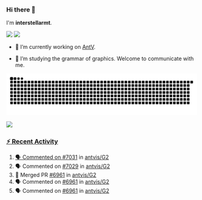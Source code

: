 ### Hi there 👋

I'm **interstellarmt**.

[![](https://img.shields.io/endpoint?url=https://awards.antv.vision/interstellarmt-g2-contributor.json)](https://github.com/antvis/g2)
[![](https://img.shields.io/endpoint?url=https://awards.antv.vision/interstellarmt-gpt-vis-contributor.json)](https://github.com/antvis/gpt-vis)

- 🔭 I’m currently working on [AntV](https://github.com/antvis).

- 📖 I’m studying the grammar of graphics. Welcome to communicate with me.

![](https://raw.githubusercontent.com/interstellarmt/interstellarmt/refs/heads/output/github-contribution-grid-snake.svg)
<div>
  <a href="https://github.com/interstellarmt">
  <img height="180em" src="https://github-readme-stats-eight-theta.vercel.app/api?username=interstellarmt&show_icons=true&include_all_commits=true&count_private=true&theme=tokyonight"/>
</div>
    
### :zap: Recent Activity

<!--START_SECTION:activity-->
1. 🗣 Commented on [#7031](https://github.com/antvis/G2/issues/7031#issuecomment-3068169510) in [antvis/G2](https://github.com/antvis/G2)
2. 🗣 Commented on [#7029](https://github.com/antvis/G2/issues/7029#issuecomment-3067984376) in [antvis/G2](https://github.com/antvis/G2)
3. 🎉 Merged PR [#6961](https://github.com/antvis/G2/pull/6961) in [antvis/G2](https://github.com/antvis/G2)
4. 🗣 Commented on [#6961](https://github.com/antvis/G2/pull/6961#issuecomment-3061244772) in [antvis/G2](https://github.com/antvis/G2)
5. 🗣 Commented on [#6961](https://github.com/antvis/G2/pull/6961#issuecomment-3061185557) in [antvis/G2](https://github.com/antvis/G2)
<!--END_SECTION:activity-->

